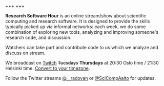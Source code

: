+++
+++

**Research Software Hour** is an online stream/show about scientific computing and
research software.  It is designed to provide the skills typically picked up
via informal networks: each week, we do some combination of exploring new
tools, analyzing and improving someone's research code, and discussion.

Watchers can take part and contribute code to us which we analyze and discuss
on stream.

We broadcast on [Twitch](https://www.twitch.tv/rshour) <s>Tuesdays</s> **Thursdays** at 20:30 Oslo
time / 21:30 Helsinki time.
[Convert to your timezone](https://arewemeetingyet.com/Helsinki/2020-05-05/21:30/w/Research%20Software%20Hour#eyJ1cmwiOiJodHRwczovL3R3aXRjaC50di9SU0hvdXIifQ==).

Follow the Twitter streams
[@\_\_radovan](https://twitter.com/__radovan) or
[@SciCompAalto](https://twitter.com/SciCompAalto) for updates.
